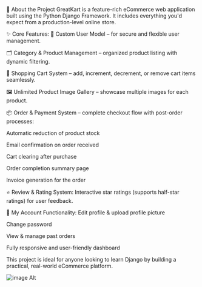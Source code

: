 🧾 About the Project
GreatKart is a feature-rich eCommerce web application built using the Python Django Framework. It includes everything you'd expect from a production-level online store.

✨ Core Features:
🔐 Custom User Model – for secure and flexible user management.

🗂️ Category & Product Management – organized product listing with dynamic filtering.

🛒 Shopping Cart System – add, increment, decrement, or remove cart items seamlessly.

🖼️ Unlimited Product Image Gallery – showcase multiple images for each product.

📦 Order & Payment System – complete checkout flow with post-order processes:

Automatic reduction of product stock

Email confirmation on order received

Cart clearing after purchase

Order completion summary page

Invoice generation for the order

⭐ Review & Rating System:
Interactive star ratings (supports half-star ratings) for user feedback.

👤 My Account Functionality:
Edit profile & upload profile picture

Change password

View & manage past orders

Fully responsive and user-friendly dashboard

This project is ideal for anyone looking to learn Django by building a practical, real-world eCommerce platform.


![image Alt](https://github.com/user-attachments/assets/75947d58-9a44-4f01-abc5-00308518f9d0)
